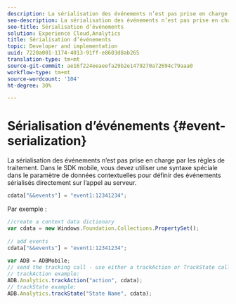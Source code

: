 ```yaml
---
description: La sérialisation des événements n’est pas prise en charge par les règles de traitement. Dans le SDK mobile, vous devez utiliser une syntaxe spéciale dans le paramètre de données contextuelles pour définir des événements sérialisés directement sur l’appel au serveur.
seo-description: La sérialisation des événements n’est pas prise en charge par les règles de traitement. Dans le SDK mobile, vous devez utiliser une syntaxe spéciale dans le paramètre de données contextuelles pour définir des événements sérialisés directement sur l’appel au serveur.
seo-title: Sérialisation d’événements
solution: Experience Cloud,Analytics
title: Sérialisation d’événements
topic: Developer and implementation
uuid: 7220a001-1174-4013-91ff-e8603d8ab265
translation-type: tm+mt
source-git-commit: ae16f224eeaeefa29b2e1479270a72694c79aaa0
workflow-type: tm+mt
source-wordcount: '104'
ht-degree: 30%

---
```



# Sérialisation d’événements {#event-serialization}

La sérialisation des événements n’est pas prise en charge par les règles de traitement. Dans le SDK mobile, vous devez utiliser une syntaxe spéciale dans le paramètre de données contextuelles pour définir des événements sérialisés directement sur l’appel au serveur.

```js
cdata["&&events"] = "event1:12341234";
```

Par exemple :

```js
//create a context data dictionary 
var cdata = new Windows.Foundation.Collections.PropertySet(); 
 
// add events 
cdata["&&events"] = "event1:12341234"; 
 
var ADB = ADBMobile; 
// send the tracking call - use either a trackAction or TrackState call. 
// trackAction example: 
ADB.Analytics.trackAction("action", cdata); 
// trackState example: 
ADB.Analytics.trackState("State Name", cdata);
```

